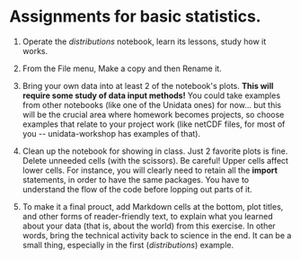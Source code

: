 # Assignments for basic statistics.

1. Operate the _distributions_ notebook, learn its lessons, study how it works.

2. From the File menu, Make a copy and then Rename it. 

3. Bring your own data into at least 2 of the notebook's plots. **This will require some study of data input methods!** You could take examples from other notebooks (like one of the Unidata ones) for now... but this will be the crucial area where homework becomes projects, so choose examples that relate to your project work (like netCDF files, for most of you -- unidata-workshop has examples of that). 

4. Clean up the notebook for showing in class. Just 2 favorite plots is fine. Delete unneeded cells (with the scissors). Be careful! Upper cells affect lower cells. For instance, you will clearly need to retain all the **import** statements, in order to have the same packages. You have to understand the flow of the code before lopping out parts of it.  

5. To make it a final prouct, add Markdown cells at the bottom, plot titles, and other forms of reader-friendly text, to explain what you learned about your data (that is, about the world) from this exercise. In other words, bring the technical activity back to science in the end. It can be a small thing, especially in the first (_distributions_) example. 

